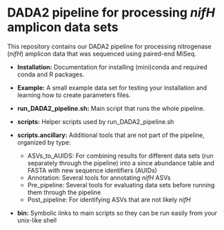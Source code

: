 # DADA2 pipeline for processing _nifH_ amplicon data sets

This repository contains our DADA2 pipeline for processing nitrogenase (_nifH_) amplicon data that was sequenced using paired-end MiSeq.

- **Installation:**  Documentation for installing (mini)conda and required conda and R packages.
- **Example:** A small example data set for testing your installation and learning how to create parameters files.
- **run_DADA2_pipeline.sh:**  Main script that runs the whole pipeline.
  
- **scripts:** Helper scripts used by run_DADA2_pipeline.sh
- **scripts.ancillary:**  Additional tools that are not part of the pipeline, organized by type:
   - ASVs_to_AUIDS:  For combining results for different data sets (run separately through the pipeline) into a since abundance table and FASTA with new sequence identifiers (AUIDs)
  - Annotation:  Several tools for annotating _nifH_ ASVs
  - Pre_pipeline:  Several tools for evaluating data sets before running them through the pipeline
  - Post_pipeline:  For identifying ASVs that are not likely _nifH_
  
- **bin:** Symbolic links to main scripts so they can be run easily from your unix-like shell
